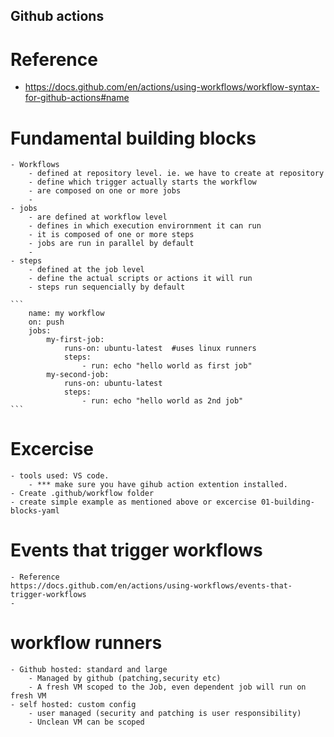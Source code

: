 ## Github actions

# Reference
- https://docs.github.com/en/actions/using-workflows/workflow-syntax-for-github-actions#name


# Fundamental building blocks 
    - Workflows 
        - defined at repository level. ie. we have to create at repository 
        - define which trigger actually starts the workflow 
        - are composed on one or more jobs 
        - 
    - jobs
        - are defined at workflow level 
        - defines in which execution envirornment it can run 
        - it is composed of one or more steps 
        - jobs are run in parallel by default
        - 
    - steps 
        - defined at the job level 
        - define the actual scripts or actions it will run
        - steps run sequencially by default
    
    ```
        name: my workflow
        on: push 
        jobs: 
            my-first-job:
                runs-on: ubuntu-latest  #uses linux runners
                steps:
                    - run: echo "hello world as first job"
            my-second-job: 
                runs-on: ubuntu-latest
                steps:
                    - run: echo "hello world as 2nd job"
    ```

# Excercise
    - tools used: VS code.
        - *** make sure you have gihub action extention installed.
    - Create .github/workflow folder
    - create simple example as mentioned above or excercise 01-building-blocks-yaml

# Events that trigger workflows
    - Reference
    https://docs.github.com/en/actions/using-workflows/events-that-trigger-workflows
    - 

# workflow runners
    - Github hosted: standard and large
        - Managed by github (patching,security etc)
        - A fresh VM scoped to the Job, even dependent job will run on fresh VM
    - self hosted: custom config
        - user managed (security and patching is user responsibility)
        - Unclean VM can be scoped


